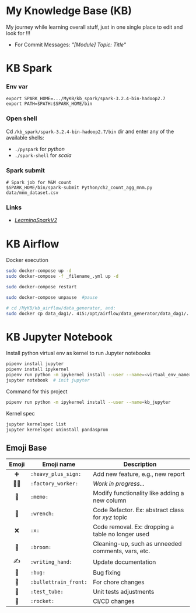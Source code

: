 # My Knowledge Base (KB)
My journey while learning overall stuff, just in one single place to edit and look for !!!

- For Commit Messages: _"[Module] Topic: Title"_

# KB Spark

### Env var
```
export SPARK_HOME=.../MyKB/kb_spark/spark-3.2.4-bin-hadoop2.7
export PATH=$PATH:$SPARK_HOME/bin
```

### Open shell
Cd `/kb_spark/spark-3.2.4-bin-hadoop2.7/bin` dir and enter any of the available shells:
- `./pyspark` for _python_
- `./spark-shell` for _scala_

### Spark submit

```
# Spark job for M&M count
$SPARK_HOME/bin/spark-submit Python/ch2_count_agg_mnm.py data/mnm_dataset.csv
```

### Links
- _[LearningSparkV2](https://github.com/databricks/LearningSparkV2)_


# KB Airflow
Docker execution
```sh
sudo docker-compose up -d
sudo docker-compose -f _filename_.yml up -d

sudo docker-compose restart

sudo docker-compose unpause  #pause

# cd /MyKB/kb_airflow/data_generator, and:
sudo docker cp data_dag1/. 415:/opt/airflow/data_generator/data_dag1/. #kind-of refresh
```



# KB Jupyter Notebook

Install python virtual env as kernel to run Jupyter notebooks
```sh
pipenv install jupyter
pipenv install ipykernel
pipenv run python -m ipykernel install --user --name=<virtual_env_name>
jupyter notebook  # init jupyter
```

Command for this project
```sh
pipenv run python -m ipykernel install --user --name=kb_jupyter
```

Kernel spec
```sh
jupyter kernelspec list
jupyter kernelspec uninstall pandasprom
```


## Emoji Base
| Emoji | Emoji name | Description |
| :------: | -------------- | --------------- |
| :heavy_plus_sign: | `:heavy_plus_sign:` | Add new feature, e.g., new report |
| :factory_worker: | `:factory_worker:` | _Work in progress..._ |
| :memo: | `:memo:` | Modify functionality like adding a new column |
| :wrench: | `:wrench:` | Code Refactor. Ex: abstract class for _xyz_ topic |
| :x: | `:x:` | Code removal. Ex: dropping a table no longer used |
| :broom: | `:broom:` | Cleaning-up, such as unneeded comments, vars, etc. |
| :writing_hand: | `:writing_hand:` | Update documentation |
| :bug: | `:bug:` | Bug fixing |
| :bullettrain_front: | `:bullettrain_front:` | For chore changes |
| :test_tube: | `:test_tube:` | Unit tests adjustments |
| :rocket: | `:rocket:` | CI/CD changes |
